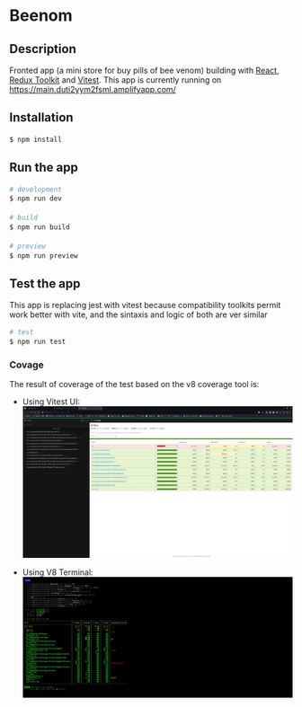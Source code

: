 # Beenom

## Description

Fronted app (a mini store for buy pills of bee venom) building with [React](https://github.com/facebook/react), [Redux Toolkit](https://github.com/reduxjs/redux-toolkit) and [Vitest](https://github.com/vitest-dev/vitest). This app is currently running on https://main.duti2yym2fsml.amplifyapp.com/

## Installation

```bash
$ npm install
```

## Run the app

```bash
# development
$ npm run dev

# build
$ npm run build

# preview
$ npm run preview
```

## Test the app

This app is replacing jest with vitest because compatibility toolkits permit work better with vite, and the sintaxis and logic of both are ver similar

```bash
# test
$ npm run test
```

### Covage

The result of coverage of the test based on the v8 coverage tool is:

- Using Vitest UI:
![Vites UI Coverage](./public/coverageVitestUI.jpg)

- Using V8 Terminal:
![V8 Coverage](./public/coverageV8Terminal.jpg)